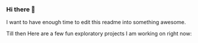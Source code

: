 ### Hi there 👋
I want to have enough time to edit this readme into something awesome.

Till then Here are a few fun exploratory projects I am working on right now:
